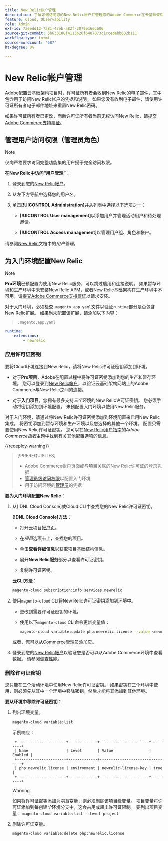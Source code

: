 ```yaml
---
title: New Relic帐户管理
description: 了解如何访问您的New Relic帐户并管理您的Adobe Commerce在云基础架构项目上的访问权限、集成和工具使用。
feature: Cloud, Observability
role: Admin
exl-id: 7aeedd12-7a81-47eb-a82f-3079e16ecb06
source-git-commit: 5b633108f4113b26f6487073c1ccedebb632b111
workflow-type: tm+mt
source-wordcount: '687'
ht-degree: 0%

---
```


# New Relic帐户管理

Adobe配置云基础架构项目时，许可证所有者会收到New Relic的电子邮件，其中包含用于访问New Relic帐户的凭据和说明。 如果您没有收到电子邮件，请使用许可证所有者电子邮件地址来重置New Relic密码。

如果许可证所有者已更改，而新许可证所有者当前无权访问New Relic，请[提交Adobe Commerce支持票证](https://experienceleague.adobe.com/docs/commerce-knowledge-base/kb/help-center-guide/magento-help-center-user-guide.html?lang=zh-Hans#submit-ticket)。

## 管理用户访问权限（管理员角色）

>[!NOTE]
>
>仅向严格要求访问完整功能集的用户授予完全访问权限。

**在New Relic中访问“用户管理”**：

1. 登录到您的[New Relic帐户](https://login.newrelic.com/login)。

1. 从左下方导航中选择您的用户名。

1. 单击&#x200B;**[!UICONTROL Administration]**&#x200B;并从列表中选择以下选项之一：

   - **[!UICONTROL User management]**&#x200B;以添加用户并管理活动用户和待处理邀请。

   - **[!UICONTROL Access management]**&#x200B;以管理用户组、角色和帐户。

请参阅[New Relic](https://docs.newrelic.com/docs/accounts/accounts-billing/new-relic-one-user-management/user-management-ui-and-tasks/)文档中的&#x200B;_用户管理_。

## 为入门环境配置New Relic

>[!NOTE]
>
>**Pro环境**&#x200B;已预配置为使用New Relic服务，可以跳过启用和连接说明。 如果暂存环境和生产环境中未安装New Relic APM，或者New Relic基础架构在生产环境中不可用，请[提交Adobe Commerce支持票证](https://experienceleague.adobe.com/docs/commerce-knowledge-base/kb/help-center-guide/magento-help-center-user-guide.html?lang=zh-Hans#submit-ticket)以请求安装。

对于入门环境，必须检查`.magento.app.yaml`文件以验证`runtime`部分是否包含New Relic扩展。 如果尚未配置该扩展，请添加以下内容：

> `.magento.app.yaml`

```yaml
runtime:
    extensions:
        - newrelic
```

### 应用许可证密钥

要将Cloud环境连接到New Relic，请将New Relic许可证密钥添加到环境。

- 对于&#x200B;**Pro项目**，Adobe在配置过程中将许可证密钥添加到您的生产和暂存环境。 您可以登录到[New Relic帐户](https://login.newrelic.com/login)，以验证云基础架构网站上的Adobe Commerce与New Relic之间的连接。

- 对于&#x200B;**入门项目**，您拥有最多支持&#x200B;_三个_&#x200B;环境的New Relic许可证密钥。 您必须手动将密钥添加到环境配置。 未预配置入门环境以使用New Relic服务。

对于入门环境，请通过将New Relic许可证密钥添加到环境配置来启用New Relic集成。 将密钥添加到暂存环境和生产环境以及您选择的其他一个环境。 配置只需要使用New Relic许可证密钥。 您可以在[New Relic用户指南](https://experienceleague.adobe.com/docs/commerce-admin/config/general/new-relic-reporting.html?lang=zh-Hans)的&#x200B;_Adobe Commerce报表_&#x200B;主题中找到有关其他配置选项的信息。

{{redeploy-warning}}

>[!PREREQUISITES]
>
>- Adobe Commerce帐户页面或与项目关联的New Relic许可证的登录凭据
>- [管理员级访问权限](../project/user-access.md)以配置入门环境
>- 用于访问环境的[管理员](https://experienceleague.adobe.com/docs/commerce-admin/systems/user-accounts/permissions.html?lang=zh-Hans)的凭据

**要为入门环境配置New Relic**：

1. 从[!DNL Cloud Console]或Cloud CLI中查找您的New Relic许可证密钥。

   **[!DNL Cloud Console]方法**：

   - 打开云项目[帐户页](https://accounts.magento.cloud/user)。

   - 在&#x200B;_项目_&#x200B;选项卡上，查找您的项目。

   - 单击&#x200B;**查看详细信息**&#x200B;以获取项目基础结构信息。

   - 展开&#x200B;**New Relic服务**&#x200B;部分以查看许可证密钥。

   - 复制许可证密钥。

   **云CLI方法**：

   ```bash
   magento-cloud subscription:info services.newrelic
   ```

1. 使用`magento-cloud` CLI将New Relic许可证密钥添加到环境中。

   - 更改到需要许可证密钥的环境。
   - 使用以下`magento-cloud` CLI命令更新变量值：

     ```bash
     magento-cloud variable:update php:newrelic.license --value <newrelic-license-key>
     ```

   或者，您可以从[Commerce管理员](https://experienceleague.adobe.com/docs/commerce-admin/start/reporting/new-relic-reporting.html?lang=zh-Hans#step-3%3A-configure-your-store)添加它。

1. 登录到您的[New Relic帐户](https://login.newrelic.com/login)以验证您是否可以从Adobe Commerce环境中查看数据。 请参阅[调查性能](investigate-performance.md)。

### 删除许可证密钥

您只能在三个活动环境中使用New Relic许可证密钥。 如果密钥在三个环境中使用，则必须先从其中一个环境中移除密钥，然后才能将其添加到其他环境。

**要从环境中移除许可证密钥**：

1. 列出环境变量。

   ```bash
   magento-cloud variable:list
   ```

   示例响应：

   ```
    +----------------------+-------------+----------------------+---------+
    | Name                 | Level       | Value                | Enabled |
    +----------------------+-------------+----------------------+---------+
    | php:newrelic.license | environment | newrelic-license-key | true    |
    +----------------------+-------------+----------------------+---------+
   ```

   >[!WARNING]
   >
   >如果将许可证密钥添加为&#x200B;_项目_&#x200B;变量，则必须删除该项目级变量。 项目变量将许可证添加到每创建&#x200B;_个_&#x200B;环境分支中，这会占用或超出许可证限制。 要列出项目变量： `magento-cloud variable:list --level project`

1. 删除许可证变量。

   ```bash
   magento-cloud variable:delete php:newrelic.license
   ```
